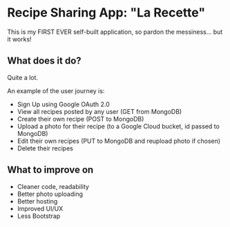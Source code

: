 # Recipe Sharing App: "La Recette"

This is my FIRST EVER self-built application, so pardon the messiness... but it works!

## What does it do?

Quite a lot.

An example of the user journey is:

- Sign Up using Google OAuth 2.0
- View all recipes posted by any user (GET from MongoDB)
- Create their own recipe (POST to MongoDB)
- Upload a photo for their recipe (to a Google Cloud bucket, id passed to MongoDB)
- Edit their own recipes (PUT to MongoDB and reupload photo if chosen)
- Delete their recipes

## What to improve on

- Cleaner code, readability
- Better photo uploading
- Better hosting
- Improved UI/UX
- Less Bootstrap
